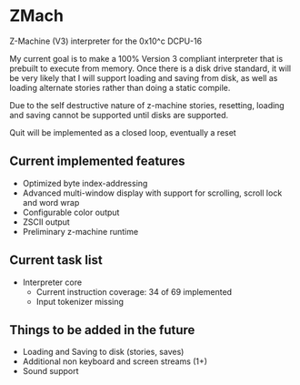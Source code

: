 ZMach
=====

Z-Machine (V3) interpreter for the 0x10^c DCPU-16

My current goal is to make a 100% Version 3 compliant interpreter 
that is prebuilt to execute from memory.  Once there is a disk
drive standard, it will be very likely that I will support loading
and saving from disk, as well as loading alternate stories rather
than doing a static compile.

Due to the self destructive nature of z-machine stories, resetting, loading
and saving cannot be supported until disks are supported.

Quit will be implemented as a closed loop, eventually a reset

Current implemented features
----------------------------
* Optimized byte index-addressing
* Advanced multi-window display with support for scrolling, scroll lock and word wrap
* Configurable color output
* ZSCII output
* Preliminary z-machine runtime

Current task list
-----------------
* Interpreter core
    * Current instruction coverage: 34 of 69 implemented
    * Input tokenizer missing

Things to be added in the future
--------------------------------
* Loading and Saving to disk (stories, saves)
* Additional non keyboard and screen streams (1+)
* Sound support

